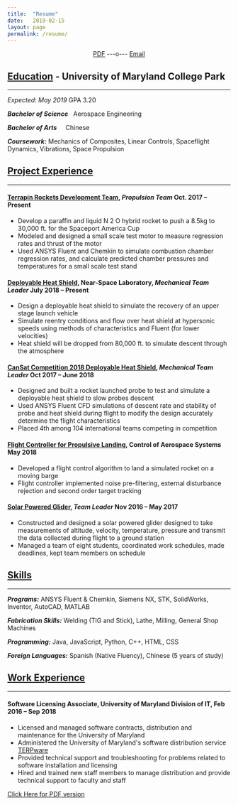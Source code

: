 ```yaml
---
title:  "Resume"
date:   2019-02-15
layout: page 
permalink: /resume/
---
```

<center>
<a href="/resume/A_Danao-Schroeder_resume.pdf" class="btn btn-success" target="_blank" > PDF</a>
     &#32;&#32;&#32;&#32;&#32;
     ---o---
     &#32;&#32;&#32;&#32;&#32;     
<a href="mailto:{{ site.email }}" title="Email" class="btn btn-success" target="_blank"> Email </a>
</center>


## [Education](/resume/#education)  -  University of Maryland College Park
---
*Expected: May 2019* <right>GPA 3.20</right>

**_Bachelor of Science_** &nbsp; Aerospace Engineering

**_Bachelor of Arts_**    &nbsp;	&nbsp;  Chinese

**_Coursework:_** Mechanics of Composites, Linear Controls, Spaceflight Dynamics, Vibrations, Space Propulsion

## [Project Experience](/portfolio)
---
#### [Terrapin Rockets Development Team](/terrapin-rockets), _Propulsion Team_ Oct. 2017 – Present

- Develop a paraffin and liquid N 2 O hybrid rocket to push a 8.5kg to 30,000 ft. for the Spaceport America Cup
- Modeled and designed a small scale test motor to measure regression rates and thrust of the motor
- Used ANSYS Fluent and Chemkin to simulate combustion chamber regression rates, and calculate predicted
    chamber pressures and temperatures for a small scale test stand

#### [Deployable Heat Shield](/deployabe-heat-shield), Near-Space Laboratory, _Mechanical Team Leader_ July 2018 – Present

- Design a deployable heat shield to simulate the recovery of an upper stage launch vehicle
- Simulate reentry conditions and flow over heat shield at hypersonic speeds using methods of characteristics and
    Fluent (for lower velocities)
- Heat shield will be dropped from 80,000 ft. to simulate descent through the atmosphere

#### [CanSat Competition 2018 Deployable Heat Shield](/cansat-2018), _Mechanical Team Leader_ Oct 2017 – June 2018

- Designed and built a rocket launched probe to test and simulate a deployable heat shield to slow probes descent
- Used ANSYS Fluent CFD simulations of descent rate and stability of probe and heat shield during flight to
    modify the design accurately determine the flight characteristics
- Placed 4th among 104 international teams competing in competition

#### [Flight Controller for Propulsive Landing](/flight-controller-for-propulsive-landing/), Control of Aerospace Systems May 2018

- Developed a flight control algorithm to land a simulated rocket on a moving barge
- Flight controller implemented noise pre-filtering, external disturbance rejection and second order target tracking

#### [Solar Powered Glider](/solar-powered-glider/), _Team Leader_ Nov 2016 – May 2017

- Constructed and designed a solar powered glider designed to take measurements of altitude, velocity, temperature,
    pressure and transmit the data collected during flight to a ground station
- Managed a team of eight students, coordinated work schedules, made deadlines, kept team members on schedule

## [Skills](/tags)
---
___Programs:___ ANSYS Fluent & Chemkin, Siemens NX, STK, SolidWorks, Inventor, AutoCAD, MATLAB

___Fabrication Skills:___ Welding (TIG and Stick), Lathe, Milling, General Shop Machines

___Programming:___ Java, JavaScript, Python, C++, HTML, CSS

___Foreign Languages:___ Spanish (Native Fluency), Chinese (5 years of study)

## [Work Experience](/resume/#work)
---
#### Software Licensing Associate, University of Maryland Division of IT, Feb 2016 – Sep 2018

- Licensed and managed software contracts, distribution and maintenance for the University of Maryland
- Administered the University of Maryland's software distribution service [TERPware](http://terpware.umd.edu)
- Provided technical support and troubleshooting for problems related to software installation and licensing
- Hired and trained new staff members to manage distribution and provide technical support to faculty and staff


[Click Here for PDF version](/resume/A_Danao-Schroeder_resume.pdf)